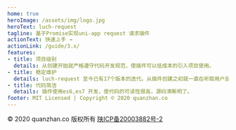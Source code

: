 ```yaml
---
home: true
heroImage: /assets/img/logo.jpg
heroText: luch-request
tagline: 基于Promise实现uni-app request 请求插件
actionText: 快速上手 →
actionLink: /guide/3.x/
features:
- title: 项目级别
  details: 从创建开始就严格遵守代码开发规范，使插件可以低成本的引入项目使用。
- title: 稳定维护
  details: luch-request 至今已有17个版本的迭代。从插件创建之初就一直在听取用户反馈。
- title: 代码简洁
  details: 插件使用es6,es7 开发，使代码的可读性很高，源码清晰明了。
footer: MIT Licensed | Copyright © 2020 quanzhan.co
---
```


<p class="footer-bar">
  © 2020 quanzhan.co 版权所有 <a href="http://www.beian.miit.gov.cn" rel="nofollow" target="_blank">陕ICP备20003882号-2</a>
</p>


